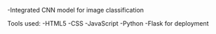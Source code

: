 -Integrated CNN model for image classification

Tools used:
  -HTML5
  -CSS
  -JavaScript
  -Python
  -Flask for deployment
